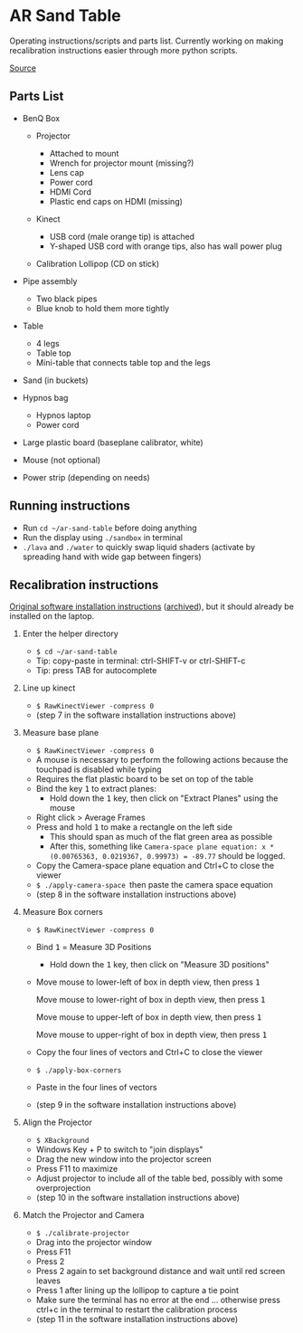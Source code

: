 # AR Sand Table

Operating instructions/scripts and parts list. Currently working on making recalibration instructions easier through more python scripts.

[Source](https://github.com/jared-hughes/ar-sand-table)

## Parts List

- BenQ Box

  - Projector

    - Attached to mount
    - Wrench for projector mount (missing?)
    - Lens cap
    - Power cord
    - HDMI Cord
    - Plastic end caps on HDMI (missing)

  - Kinect

    - USB cord (male orange tip) is attached
    - Y-shaped USB cord with orange tips, also has wall power plug

  - Calibration Lollipop (CD on stick)

- Pipe assembly

  - Two black pipes
  - Blue knob to hold them more tightly

- Table

  - 4 legs
  - Table top
  - Mini-table that connects table top and the legs

- Sand (in buckets)

- Hypnos bag

  - Hypnos laptop
  - Power cord

- Large plastic board (baseplane calibrator, white)
- Mouse (not optional)
- Power strip (depending on needs)

## Running instructions

- Run `cd ~/ar-sand-table` before doing anything
- Run the display using `./sandbox` in terminal
- `./lava` and `./water` to quickly swap liquid shaders (activate by spreading hand with wide gap between fingers)

## Recalibration instructions

[Original software installation instructions](http://idav.ucdavis.edu/~okreylos/ResDev/SARndbox/LinkSoftwareInstallation.html) ([archived](http://web.archive.org/web/20190922124245/http://idav.ucdavis.edu/~okreylos/ResDev/SARndbox/LinkSoftwareInstallation.html)), but it should already be installed on the laptop.

1. Enter the helper directory

   - `$ cd ~/ar-sand-table`
   - Tip: copy-paste in terminal: ctrl-SHIFT-v or ctrl-SHIFT-c
   - Tip: press TAB for autocomplete

2. Line up kinect

   - `$ RawKinectViewer -compress 0`
   - (step 7 in the software installation instructions above)

3. Measure base plane

   - `$ RawKinectViewer -compress 0`
   - A mouse is necessary to perform the following actions because the touchpad is disabled while typing
   - Requires the flat plastic board to be set on top of the table
   - Bind the key <kbd>1</kbd> to extract planes:
     - Hold down the <kbd>1</kbd> key, then click on "Extract Planes" using the mouse
   - Right click > Average Frames
   - Press and hold <kbd>1</kbd> to make a rectangle on the left side
     - This should span as much of the flat green area as possible
     - After this, something like `Camera-space plane equation: x * (0.00765363, 0.0219367, 0.99973) = -89.77` should be logged.
   - Copy the Camera-space plane equation and Ctrl+C to close the viewer
   - `$ ./apply-camera-space `then paste the camera space equation
   - (step 8 in the software installation instructions above)

4. Measure Box corners

   - `$ RawKinectViewer -compress 0 `
   - Bind <kbd>1</kbd> = Measure 3D Positions

     - Hold down the <kbd>1</kbd> key, then click on "Measure 3D positions"

   - Move mouse to lower-left of box in depth view, then press <kbd>1</kbd>

     Move mouse to lower-right of box in depth view, then press <kbd>1</kbd>

     Move mouse to upper-left of box in depth view, then press <kbd>1</kbd>

     Move mouse to upper-right of box in depth view, then press <kbd>1</kbd>

   - Copy the four lines of vectors and Ctrl+C to close the viewer
   - `$ ./apply-box-corners`
   - Paste in the four lines of vectors
   - (step 9 in the software installation instructions above)

5. Align the Projector

   - `$ XBackground`
   - Windows Key + P to switch to "join displays"
   - Drag the new window into the projector screen
   - Press F11 to maximize
   - Adjust projector to include all of the table bed, possibly with some overprojection
   - (step 10 in the software installation instructions above)

6. Match the Projector and Camera

   - `$ ./calibrate-projector`
   - Drag into the projector window
   - Press F11
   - Press 2
   - Press 2 again to set background distance and wait until red screen leaves
   - Press 1 after lining up the lollipop to capture a tie point
   - Make sure the terminal has no error at the end ... otherwise press ctrl+c in the terminal to restart the calibration process
   - (step 11 in the software installation instructions above)
